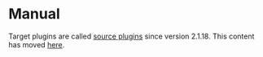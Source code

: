 ---
---
# Manual
Target plugins are called [source plugins](/reference/plugins/source) since version 2.1.18. This content has moved [here](/reference/plugins/source/manual).